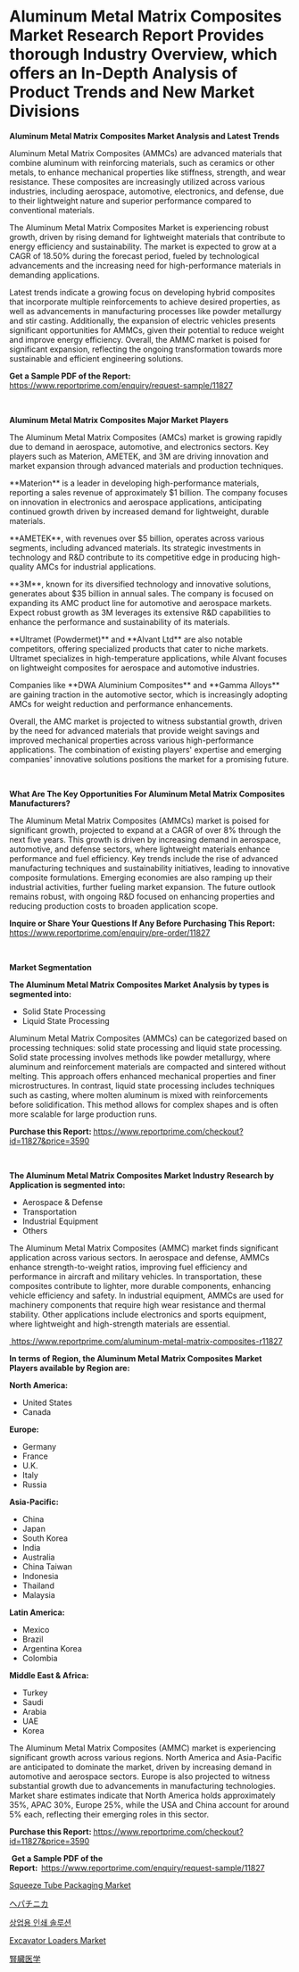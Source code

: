 <p><h1>Aluminum Metal Matrix Composites Market Research Report Provides thorough Industry Overview, which offers an In-Depth Analysis of Product Trends and New Market Divisions</h1></p><p><strong>Aluminum Metal Matrix Composites Market Analysis and Latest Trends</strong></p>
<p><p>Aluminum Metal Matrix Composites (AMMCs) are advanced materials that combine aluminum with reinforcing materials, such as ceramics or other metals, to enhance mechanical properties like stiffness, strength, and wear resistance. These composites are increasingly utilized across various industries, including aerospace, automotive, electronics, and defense, due to their lightweight nature and superior performance compared to conventional materials.</p><p>The Aluminum Metal Matrix Composites Market is experiencing robust growth, driven by rising demand for lightweight materials that contribute to energy efficiency and sustainability. The market is expected to grow at a CAGR of 18.50% during the forecast period, fueled by technological advancements and the increasing need for high-performance materials in demanding applications. </p><p>Latest trends indicate a growing focus on developing hybrid composites that incorporate multiple reinforcements to achieve desired properties, as well as advancements in manufacturing processes like powder metallurgy and stir casting. Additionally, the expansion of electric vehicles presents significant opportunities for AMMCs, given their potential to reduce weight and improve energy efficiency. Overall, the AMMC market is poised for significant expansion, reflecting the ongoing transformation towards more sustainable and efficient engineering solutions.</p></p>
<p><strong>Get a Sample PDF of the Report:&nbsp;</strong> <a href="https://www.reportprime.com/enquiry/request-sample/11827">https://www.reportprime.com/enquiry/request-sample/11827</a></p>
<p>&nbsp;</p>
<p><strong>Aluminum Metal Matrix Composites Major Market Players</strong></p>
<p><p>The Aluminum Metal Matrix Composites (AMCs) market is growing rapidly due to demand in aerospace, automotive, and electronics sectors. Key players such as Materion, AMETEK, and 3M are driving innovation and market expansion through advanced materials and production techniques.</p><p>**Materion** is a leader in developing high-performance materials, reporting a sales revenue of approximately $1 billion. The company focuses on innovation in electronics and aerospace applications, anticipating continued growth driven by increased demand for lightweight, durable materials.</p><p>**AMETEK**, with revenues over $5 billion, operates across various segments, including advanced materials. Its strategic investments in technology and R&D contribute to its competitive edge in producing high-quality AMCs for industrial applications.</p><p>**3M**, known for its diversified technology and innovative solutions, generates about $35 billion in annual sales. The company is focused on expanding its AMC product line for automotive and aerospace markets. Expect robust growth as 3M leverages its extensive R&D capabilities to enhance the performance and sustainability of its materials.</p><p>**Ultramet (Powdermet)** and **Alvant Ltd** are also notable competitors, offering specialized products that cater to niche markets. Ultramet specializes in high-temperature applications, while Alvant focuses on lightweight composites for aerospace and automotive industries.</p><p>Companies like **DWA Aluminium Composites** and **Gamma Alloys** are gaining traction in the automotive sector, which is increasingly adopting AMCs for weight reduction and performance enhancements.</p><p>Overall, the AMC market is projected to witness substantial growth, driven by the need for advanced materials that provide weight savings and improved mechanical properties across various high-performance applications. The combination of existing players' expertise and emerging companies' innovative solutions positions the market for a promising future.</p></p>
<p>&nbsp;</p>
<p><strong>What Are The Key Opportunities For Aluminum Metal Matrix Composites Manufacturers?</strong></p>
<p><p>The Aluminum Metal Matrix Composites (AMMCs) market is poised for significant growth, projected to expand at a CAGR of over 8% through the next five years. This growth is driven by increasing demand in aerospace, automotive, and defense sectors, where lightweight materials enhance performance and fuel efficiency. Key trends include the rise of advanced manufacturing techniques and sustainability initiatives, leading to innovative composite formulations. Emerging economies are also ramping up their industrial activities, further fueling market expansion. The future outlook remains robust, with ongoing R&D focused on enhancing properties and reducing production costs to broaden application scope.</p></p>
<p><strong>Inquire or Share Your Questions If Any Before Purchasing This Report:</strong> <a href="https://www.reportprime.com/enquiry/pre-order/11827">https://www.reportprime.com/enquiry/pre-order/11827</a></p>
<p>&nbsp;</p>
<p><strong>Market Segmentation</strong></p>
<p><strong>The Aluminum Metal Matrix Composites Market Analysis by types is segmented into:</strong></p>
<p><ul><li>Solid State Processing</li><li>Liquid State Processing</li></ul></p>
<p><p>Aluminum Metal Matrix Composites (AMMCs) can be categorized based on processing techniques: solid state processing and liquid state processing. Solid state processing involves methods like powder metallurgy, where aluminum and reinforcement materials are compacted and sintered without melting. This approach offers enhanced mechanical properties and finer microstructures. In contrast, liquid state processing includes techniques such as casting, where molten aluminum is mixed with reinforcements before solidification. This method allows for complex shapes and is often more scalable for large production runs.</p></p>
<p><strong>Purchase this Report:&nbsp;</strong><a href="https://www.reportprime.com/checkout?id=11827&price=3590">https://www.reportprime.com/checkout?id=11827&price=3590</a></p>
<p>&nbsp;</p>
<p><strong>The Aluminum Metal Matrix Composites Market Industry Research by Application is segmented into:</strong></p>
<p><ul><li>Aerospace & Defense</li><li>Transportation</li><li>Industrial Equipment</li><li>Others</li></ul></p>
<p><p>The Aluminum Metal Matrix Composites (AMMC) market finds significant application across various sectors. In aerospace and defense, AMMCs enhance strength-to-weight ratios, improving fuel efficiency and performance in aircraft and military vehicles. In transportation, these composites contribute to lighter, more durable components, enhancing vehicle efficiency and safety. In industrial equipment, AMMCs are used for machinery components that require high wear resistance and thermal stability. Other applications include electronics and sports equipment, where lightweight and high-strength materials are essential.</p></p>
<p><a href="https://www.reportprime.com/aluminum-metal-matrix-composites-r11827">&nbsp;https://www.reportprime.com/aluminum-metal-matrix-composites-r11827</a></p>
<p><strong>In terms of Region, the Aluminum Metal Matrix Composites Market Players available by Region are:</strong></p>
<p>
    <p> <strong> North America: </strong>
        <ul>
            <li>United States</li>
            <li>Canada</li>
        </ul>
        </p> 
    <p> <strong> Europe: </strong>
        <ul>
            <li>Germany</li>
            <li>France</li>
            <li>U.K.</li>
            <li>Italy</li>
            <li>Russia</li>
        </ul>
        </p> 
    <p> <strong> Asia-Pacific: </strong>
        <ul>
            <li>China</li>
            <li>Japan</li>
            <li>South Korea</li>
            <li>India</li>
            <li>Australia</li>
            <li>China Taiwan</li>
            <li>Indonesia</li>
            <li>Thailand</li>
            <li>Malaysia</li>
        </ul>
        </p> 
    <p> <strong> Latin America: </strong>
        <ul>
            <li>Mexico</li>
            <li>Brazil</li>
            <li>Argentina Korea</li>
            <li>Colombia</li>
        </ul>
        </p> 
    <p> <strong> Middle East & Africa: </strong>
        <ul>
            <li>Turkey</li>
            <li>Saudi</li>
            <li>Arabia</li>
            <li>UAE</li>
            <li>Korea</li>
        </ul>
    </p>
    </p>
<p><p>The Aluminum Metal Matrix Composites (AMMC) market is experiencing significant growth across various regions. North America and Asia-Pacific are anticipated to dominate the market, driven by increasing demand in automotive and aerospace sectors. Europe is also projected to witness substantial growth due to advancements in manufacturing technologies. Market share estimates indicate that North America holds approximately 35%, APAC 30%, Europe 25%, while the USA and China account for around 5% each, reflecting their emerging roles in this sector.</p></p>
<p><strong>Purchase this Report: </strong><a href="https://www.reportprime.com/checkout?id=11827&price=3590">https://www.reportprime.com/checkout?id=11827&price=3590</a></p>
<p>&nbsp;<strong>Get a Sample PDF of the Report:&nbsp;&nbsp;</strong><a href="https://www.reportprime.com/enquiry/request-sample/11827">https://www.reportprime.com/enquiry/request-sample/11827</a></p>
<p><strong></strong></p>
<p><p><a href="https://github.com/RickHolmes3/Market-Research-Report-List-6/blob/main/squeeze-tube-packaging-market.md">Squeeze Tube Packaging Market</a></p><p><a href="https://medium.com/@mariek11927/%E3%82%B0%E3%83%AD%E3%83%BC%E3%83%90%E3%83%AB%E3%83%98%E3%83%91%E3%83%81%E3%83%8B%E3%82%AB%E5%B8%82%E5%A0%B4%E3%81%AB%E3%81%8A%E3%81%91%E3%82%8B%E6%96%B0%E3%81%9F%E3%81%AA%E6%A9%9F%E4%BC%9A%E3%81%A8%E8%AA%B2%E9%A1%8C-2024%E5%B9%B4-2031%E5%B9%B4-201a6f737b24">ヘパチニカ</a></p><p><a href="https://medium.com/@macking460/%EC%A0%84%EB%9E%B5%EC%A0%81-%EC%8B%9C%EC%9E%A5-%ED%86%B5%EC%B0%B0%EB%A0%A5-%EA%B8%80%EB%A1%9C%EB%B2%8C-%EC%83%81%EC%97%85-%EC%9D%B8%EC%87%84-%EC%86%94%EB%A3%A8%EC%85%98-%EC%8B%9C%EC%9E%A5-2024-2031-e56a7a540dd4">상업용 인쇄 솔루션</a></p><p><a href="https://medium.com/@luke.russell779/excavator-loaders-market-market-segmentation-geographical-regions-and-market-forcast-till-2031-e3bc2169ccf5">Excavator Loaders Market</a></p><p><a href="https://medium.com/@mariek11927/%E8%85%8E%E8%87%93%E5%8C%BB%E7%99%82%E5%B8%82%E5%A0%B4%E3%81%AE%E3%82%B7%E3%82%A7%E3%82%A2%E3%81%A8%E6%96%B0%E3%81%97%E3%81%84%E3%83%88%E3%83%AC%E3%83%B3%E3%83%89%E3%81%AE%E5%88%86%E6%9E%90-%E3%82%BF%E3%82%A4%E3%83%97-%E3%82%A2%E3%83%97%E3%83%AA%E3%82%B1%E3%83%BC%E3%82%B7%E3%83%A7%E3%83%B3-%E6%9C%80%E7%B5%82%E7%94%A8%E9%80%94%E5%88%A5%E3%81%8A%E3%82%88%E3%81%B32024%E5%B9%B4%E3%81%8B%E3%82%892031%E5%B9%B4%E3%81%BE%E3%81%A7%E3%81%AE%E4%BA%88%E6%B8%AC-dc91e2b529ac">腎臓医学</a></p></p>